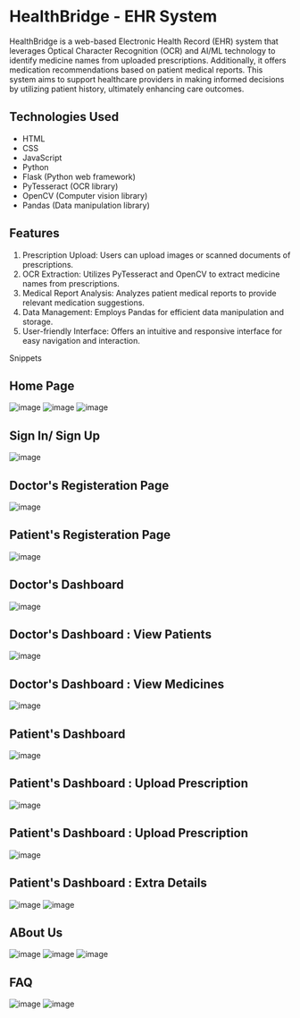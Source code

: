 # HealthBridge - EHR System

HealthBridge is a web-based Electronic Health Record (EHR) system that leverages Optical Character Recognition (OCR) and AI/ML technology to identify medicine names from uploaded prescriptions. Additionally, it offers medication recommendations based on patient medical reports. This system aims to support healthcare providers in making informed decisions by utilizing patient history, ultimately enhancing care outcomes.

## Technologies Used

- HTML
- CSS
- JavaScript
- Python
- Flask (Python web framework)
- PyTesseract (OCR library)
- OpenCV (Computer vision library)
- Pandas (Data manipulation library)

## Features

1. Prescription Upload: Users can upload images or scanned documents of prescriptions.
2. OCR Extraction: Utilizes PyTesseract and OpenCV to extract medicine names from prescriptions.
3. Medical Report Analysis: Analyzes patient medical reports to provide relevant medication suggestions.
4. Data Management: Employs Pandas for efficient data manipulation and storage.
5. User-friendly Interface: Offers an intuitive and responsive interface for easy navigation and interaction.


Snippets
## Home Page
![image](https://github.com/AyeshaNagdawala/HealthBridge/assets/111572744/d2e07bb6-8b00-4b1f-b686-e645b3608d7d)
![image](https://github.com/AyeshaNagdawala/HealthBridge/assets/111572744/39ee3b94-df7f-4b00-a75d-df5f855ad344)
![image](https://github.com/AyeshaNagdawala/HealthBridge/assets/111572744/a8a318d0-fe91-4206-bb96-ceb82fcb62e8)
## Sign In/ Sign Up
![image](https://github.com/AyeshaNagdawala/HealthBridge/assets/111572744/bc5f03d2-7d9a-4beb-aa57-41f217c9b6c1)
## Doctor's Registeration Page
![image](https://github.com/AyeshaNagdawala/HealthBridge/assets/111572744/a8e37c45-1ab7-48fb-95eb-c7a767d3e1d5)
## Patient's Registeration Page
![image](https://github.com/AyeshaNagdawala/HealthBridge/assets/111572744/8a994873-0014-4d34-9520-c433f34688c8)
## Doctor's Dashboard
![image](https://github.com/AyeshaNagdawala/HealthBridge/assets/111572744/b759ea25-14d2-4761-b5fc-f87ee81fa9ee)
## Doctor's Dashboard : View Patients
![image](https://github.com/AyeshaNagdawala/HealthBridge/assets/111572744/b6f907f6-e77f-4f13-b915-5a949699591b)
## Doctor's Dashboard : View Medicines
![image](https://github.com/AyeshaNagdawala/HealthBridge/assets/111572744/0d158163-1aab-4f51-b9c9-06e7e4251633)
## Patient's Dashboard
![image](https://github.com/AyeshaNagdawala/HealthBridge/assets/111572744/57804369-90b7-4fe7-9434-3405453b1a5f)
## Patient's Dashboard : Upload Prescription
![image](https://github.com/AyeshaNagdawala/HealthBridge/assets/111572744/64685d55-3edf-4a99-bb0a-16b2e85daaf1)
## Patient's Dashboard : Upload Prescription
![image](https://github.com/AyeshaNagdawala/HealthBridge/assets/111572744/534221a4-540b-4797-88cd-5d39177b8622)
## Patient's Dashboard : Extra Details
![image](https://github.com/AyeshaNagdawala/HealthBridge/assets/111572744/72da0e4e-52b2-4293-87fa-bdaadb4cbcb1)
![image](https://github.com/AyeshaNagdawala/HealthBridge/assets/111572744/91a65947-87a0-41c5-8809-a54866b68cfb)

## ABout Us
![image](https://github.com/AyeshaNagdawala/HealthBridge/assets/111572744/ff2320f4-fb15-4429-9a5f-192d9ab8334d)
![image](https://github.com/AyeshaNagdawala/HealthBridge/assets/111572744/491cab96-1f10-47fb-bd59-bbf42c4932a7)
![image](https://github.com/AyeshaNagdawala/HealthBridge/assets/111572744/35a03dcb-a336-4e8e-ac24-fb292ecccbfc)
## FAQ
![image](https://github.com/AyeshaNagdawala/HealthBridge/assets/111572744/aaf2b22d-6747-417e-832c-56ba5a2b35f6)
![image](https://github.com/AyeshaNagdawala/HealthBridge/assets/111572744/a8e53670-c75c-49b7-8609-d1190b355360)


